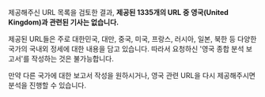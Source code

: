 제공해주신 URL 목록을 검토한 결과, **제공된 1335개의 URL 중 영국(United Kingdom)과 관련된 기사는 없습니다.**

제공된 URL들은 주로 대한민국, 대만, 중국, 미국, 프랑스, 러시아, 일본, 북한 등 다양한 국가의 국내외 정세에 대한 내용을 담고 있습니다. 따라서 요청하신 '영국 종합 분석 보고서'를 작성하는 것은 불가능합니다.

만약 다른 국가에 대한 보고서 작성을 원하시거나, 영국 관련 URL을 다시 제공해주시면 분석을 진행할 수 있습니다.